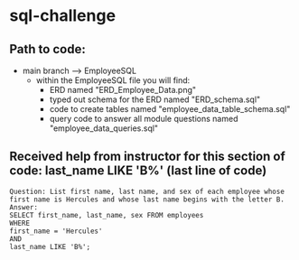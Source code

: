 # sql-challenge
## Path to code:
 - main branch --> EmployeeSQL
    - within the EmployeeSQL file you will find:
        - ERD named "ERD_Employee_Data.png"
        - typed out schema for the ERD named "ERD_schema.sql"
        - code to create tables named "employee_data_table_schema.sql"
        - query code to answer all module questions named "employee_data_queries.sql"

## Received help from instructor for this section of code: last_name LIKE 'B%' (last line of code)
    Question: List first name, last name, and sex of each employee whose first name is Hercules and whose last name begins with the letter B.
    Answer:
    SELECT first_name, last_name, sex FROM employees
    WHERE
    first_name = 'Hercules'
    AND
    last_name LIKE 'B%';

